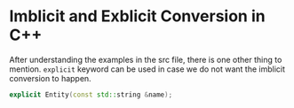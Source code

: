# Imblicit and Exblicit Conversion in C++
After understanding the examples in the src file, there is one other thing to mention. ```explicit``` keyword can be used in case we do not want the imblicit conversion to happen.


```cpp
explicit Entity(const std::string &name);
```